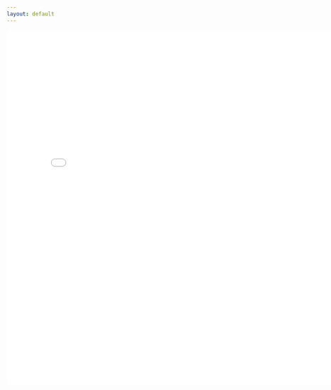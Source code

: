 ```yaml
---
layout: default
---
```


<section>
<center>
<embed style="overflow:hidden" height=800 width=800 src="{{ site.baseurl }}/assets/docs/CV.pdf" 
 type="application/pdf">
 </center>
</section>